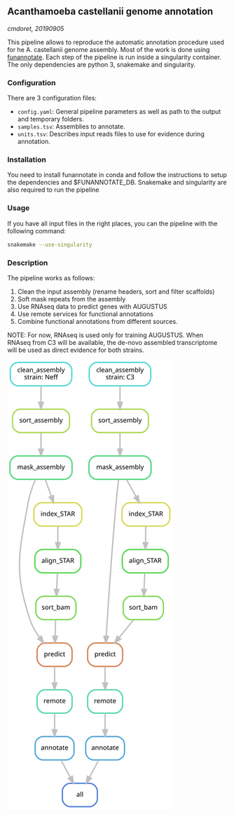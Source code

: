 ## Acanthamoeba castellanii genome annotation
*cmdoret, 20190905*

This pipeline allows to reproduce the automatic annotation procedure used for he A. castellanii genome assembly. Most of the work is done using [funannotate](https://github.com/nextgenusfs/funannotate). Each step of the pipeline is run inside a singularity container. The only dependencies are python 3, snakemake and singularity.

### Configuration

There are 3 configuration files:
  * `config.yaml`: General pipeline parameters as well as path to the output and temporary folders.
  * `samples.tsv`: Assemblies to annotate.
  * `units.tsv`: Describes input reads files to use for evidence during annotation.

### Installation

You need to install funannotate in conda and follow the instructions to setup the dependencies and $FUNANNOTATE_DB.
Snakemake and singularity are also required to run the pipeline

### Usage

If you have all input files in the right places, you can the pipeline with the following command:
```bash
snakemake --use-singularity
```

### Description

The pipeline works as follows:
  1. Clean the input assembly (rename headers, sort and filter scaffolds)
  2. Soft mask repeats from the assembly
  3. Use RNAseq data to predict genes with AUGUSTUS
  4. Use remote services for functional annotations
  5. Combine functional annotations from different sources.

NOTE: For now, RNAseq is used only for training AUGUSTUS. When RNAseq from C3 will be available, the de-novo assembled transcriptome will be used as direct evidence for both strains.

![Pipeline steps](docs/pipeline.svg)

